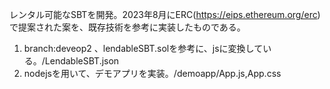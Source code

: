 レンタル可能なSBTを開発。2023年8月にERC(https://eips.ethereum.org/erc)で提案された案を、既存技術を参考に実装したものである。
1. branch:deveop2 、lendableSBT.solを参考に、jsに変換している。/LendableSBT.json
2. nodejsを用いて、デモアプリを実装。/demoapp/App.js,App.css